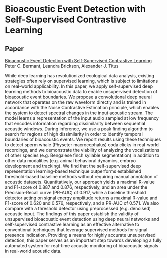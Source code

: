 ﻿# Bioacoustic Event Detection with Self-Supervised Contrastive Learning
 
 ## Paper
 
 [Bioacoustic Event Detection with Self-Supervised Contrastive Learning](https://www.biorxiv.org/content/10.1101/2022.10.12.511740v2.full)
 Peter C. Bermant, Leandra Brickson, Alexander J. Titus

While deep learning has revolutionized ecological data analysis, existing strategies often rely on supervised learning, which is subject to limitations on real-world applicability. In this paper, we apply self-supervised deep learning methods to bioacoustic data to enable unsupervised detection of bioacoustic event boundaries. We propose a convolutional deep neural network that operates on the raw waveform directly and is trained in accordance with the Noise Contrastive Estimation principle, which enables the system to detect spectral changes in the input acoustic stream. The model learns a representation of the input audio sampled at low frequency that encodes information regarding dissimilarity between sequential acoustic windows. During inference, we use a peak finding algorithm to search for regions of high dissimilarity in order to identify temporal boundaries of bioacoustic events. We report results using these techniques to detect sperm whale (Physeter macrocephalus) coda clicks in real-world recordings, and we demonstrate the viability of analyzing the vocalizations of other species (e.g. Bengalese finch syllable segmentation) in addition to other data modalities (e.g. animal behavioral dynamics, embryo development and tracking). We find that the self-supervised deep representation learning-based technique outperforms established threshold-based baseline methods without requiring manual annotation of acoustic datasets. Quantitatively, our approach yields a maximal R-value and F1-score of 0.887 and 0.876, respectively, and an area under the Precision-Recall curve (PR-AUC) of 0.917, while a baseline threshold detector acting on signal energy amplitude returns a maximal R-value and F1-score of 0.620 and 0.576, respectively, and a PR-AUC of 0.571. We also compare with a threshold detector using preprocessed (e.g. denoised) acoustic input. The findings of this paper establish the validity of unsupervised bioacoustic event detection using deep neural networks and self-supervised contrastive learning as an effective alternative to conventional techniques that leverage supervised methods for signal presence indication. Providing a means for highly accurate unsupervised detection, this paper serves as an important step towards developing a fully automated system for real-time acoustic monitoring of bioacoustic signals in real-world acoustic data. 
